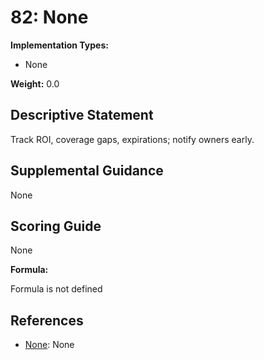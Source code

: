 # 82: None

**Implementation Types:**

- None

**Weight:** 0.0

## Descriptive Statement

Track ROI, coverage gaps, expirations; notify owners early.

## Supplemental Guidance

None

## Scoring Guide

None

**Formula:**

Formula is not defined

## References

- [None](None): None


